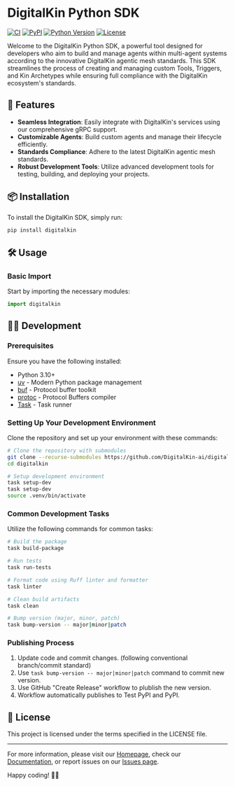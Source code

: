 # DigitalKin Python SDK

[![CI](https://github.com/DigitalKin-ai/digitalkin/actions/workflows/ci.yml/badge.svg)](https://github.com/DigitalKin-ai/digitalkin/actions/workflows/ci.yml)
[![PyPI](https://img.shields.io/pypi/v/digitalkin.svg)](https://pypi.org/project/digitalkin/)
[![Python Version](https://img.shields.io/pypi/pyversions/digitalkin.svg)](https://pypi.org/project/digitalkin/)
[![License](https://img.shields.io/github/license/DigitalKin-ai/digitalkin)](https://github.com/DigitalKin-ai/digitalkin/blob/main/LICENSE)

Welcome to the DigitalKin Python SDK, a powerful tool designed for developers
who aim to build and manage agents within multi-agent systems according to the
innovative DigitalKin agentic mesh standards. This SDK streamlines the process
of creating and managing custom Tools, Triggers, and Kin Archetypes while
ensuring full compliance with the DigitalKin ecosystem's standards.

## 🚀 Features

- **Seamless Integration**: Easily integrate with DigitalKin's services using
  our comprehensive gRPC support.
- **Customizable Agents**: Build custom agents and manage their lifecycle
  efficiently.
- **Standards Compliance**: Adhere to the latest DigitalKin agentic mesh
  standards.
- **Robust Development Tools**: Utilize advanced development tools for testing,
  building, and deploying your projects.

## 📦 Installation

To install the DigitalKin SDK, simply run:

```bash
pip install digitalkin
```

## 🛠️ Usage

### Basic Import

Start by importing the necessary modules:

```python
import digitalkin
```

## 👷‍♂️ Development

### Prerequisites

Ensure you have the following installed:

- Python 3.10+
- [uv](https://astral.sh/uv) - Modern Python package management
- [buf](https://buf.build/docs/installation) - Protocol buffer toolkit
- [protoc](https://grpc.io/docs/protoc-installation/) - Protocol Buffers
  compiler
- [Task](https://taskfile.dev/) - Task runner

### Setting Up Your Development Environment

Clone the repository and set up your environment with these commands:

```bash
# Clone the repository with submodules
git clone --recurse-submodules https://github.com/DigitalKin-ai/digitalkin.git
cd digitalkin

# Setup development environment
task setup-dev
task setup-dev
source .venv/bin/activate
```

### Common Development Tasks

Utilize the following commands for common tasks:

```bash
# Build the package
task build-package

# Run tests
task run-tests

# Format code using Ruff linter and formatter
task linter

# Clean build artifacts
task clean

# Bump version (major, minor, patch)
task bump-version -- major|minor|patch
```

### Publishing Process

1. Update code and commit changes. (following conventional branch/commit
   standard)
2. Use `task bump-version -- major|minor|patch` command to commit new version.
3. Use GitHub "Create Release" workflow to plublish the new version.
4. Workflow automatically publishes to Test PyPI and PyPI.

## 📄 License

This project is licensed under the terms specified in the LICENSE file.

---

For more information, please visit our
[Homepage](https://github.com/DigitalKin-ai/digitalkin), check our
[Documentation](https://github.com/DigitalKin-ai/digitalkin), or report issues
on our [Issues page](https://github.com/DigitalKin-ai/digitalkin/issues).

Happy coding! 🎉🚀
